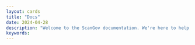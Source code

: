 ```yaml
---
layout: cards
title: "Docs"
date: 2024-04-28
description: "Welcome to the ScanGov documentation. We're here to help!"
keywords: 
---
```


